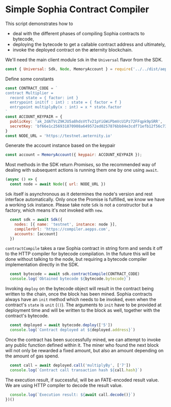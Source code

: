 


# Simple Sophia Contract Compiler

This script demonstrates how to

* deal with the different phases of compiling Sophia contracts to bytecode,
* deploying the bytecode to get a callable contract address and ultimately,
* invoke the deployed contract on the æternity blockchain.


We'll need the main client module `Sdk` in the `Universal` flavor from the SDK.


```js
const { Universal: Sdk, Node, MemoryAccount } = require('../../dist/aepp-sdk')
```

Define some constants


```js
const CONTRACT_CODE = `
contract Multiplier =
  record state = { factor: int }
  entrypoint init(f : int) : state = { factor = f }
  entrypoint multiplyBy(x : int) = x * state.factor
`
const ACCOUNT_KEYPAIR = {
  publicKey: 'ak_2dATVcZ9KJU5a8hdsVtTv21pYiGWiPbmVcU1Pz72FFqpk9pSRR',
  secretKey: 'bf66e1c256931870908a649572ed0257876bb84e3cdf71efb12f56c7335fad54d5cf08400e988222f26eb4b02c8f89077457467211a6e6d955edb70749c6a33b'
}
const NODE_URL = 'https://testnet.aeternity.io'
```

Generate the account instance based on the keypair


```js
const account = MemoryAccount({ keypair: ACCOUNT_KEYPAIR });
```

Most methods in the SDK return _Promises_, so the recommended way of
dealing with subsequent actions is running them one by one using `await`.


```js
(async () => {
  const node = await Node({ url: NODE_URL })
```

`Sdk` itself is asynchronous as it determines the node's version and
rest interface automatically. Only once the Promise is fulfilled, we know
we have a working `Sdk` instance. Please take note `Sdk` is not a constructor but
a factory, which means it's *not* invoked with `new`.


```js
  const sdk = await Sdk({
    nodes: [{ name: 'testnet', instance: node }],
    compilerUrl: 'https://compiler.aepps.com',
    accounts: [account]
  })
```

`contractCompile` takes a raw Sophia contract in string form and sends it
off to the HTTP compiler for bytecode compilation. In the future this will be done
without talking to the node, but requiring a bytecode compiler
implementation directly in the SDK.


```js
  const bytecode = await sdk.contractCompile(CONTRACT_CODE)
  console.log(`Obtained bytecode ${bytecode.bytecode}`)
```

Invoking `deploy` on the bytecode object will result in the contract
being written to the chain, once the block has been mined.
Sophia contracts always have an `init` method which needs to be invoked,
even when the contract's `state` is `unit` (`()`). The arguments to
`init` have to be provided at deployment time and will be written to the
block as well, together with the contract's bytecode.


```js
  const deployed = await bytecode.deploy(['5'])
  console.log(`Contract deployed at ${deployed.address}`)
```

Once the contract has been successfully mined, we can attempt to invoke
any public function defined within it. The miner who found the next block
will not only be rewarded a fixed amount, but also an amount depending on
the amount of gas spend.


```js
  const call = await deployed.call('multiplyBy', ['7'])
  console.log(`Contract call transaction hash ${call.hash}`)
```

The execution result, if successful, will be an FATE-encoded result value.
We are using HTTP compiler to decode the result value.


```js
  console.log(`Execution result: ${await call.decode()}`)
})()
```

